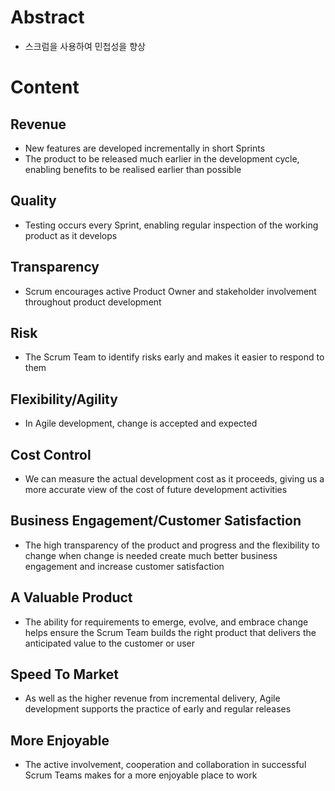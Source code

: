 # Abstract
- 스크럼을 사용하여 민첩성을 향상
# Content
## Revenue
- New features are developed incrementally in short Sprints
- The product to be released much earlier in the development cycle, enabling benefits to be realised earlier than possible
## Quality
- Testing occurs every Sprint, enabling regular inspection of the working product as it develops
## Transparency
- Scrum encourages active Product Owner and stakeholder involvement throughout product development
## Risk
- The Scrum Team to identify risks early and makes it easier to respond to them
## Flexibility/Agility
- In Agile development, change is accepted and expected
## Cost Control
- We can measure the actual development cost as it proceeds, giving us a more accurate view of the cost of future development activities
## Business Engagement/Customer Satisfaction
- The high transparency of the product and progress and the flexibility to change when change is needed create much better business engagement and increase customer satisfaction
## A Valuable Product
- The ability for requirements to emerge, evolve, and embrace change helps ensure the Scrum Team builds the right product that delivers the anticipated value to the customer or user
## Speed To Market
- As well as the higher revenue from incremental delivery, Agile development supports the practice of early and regular releases
## More Enjoyable
- The active involvement, cooperation and collaboration in successful Scrum Teams makes for a more enjoyable place to work